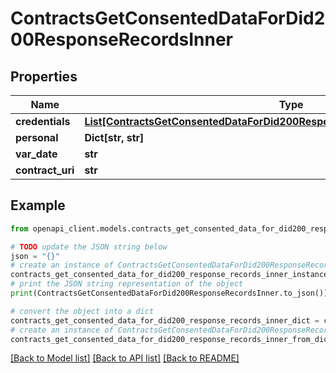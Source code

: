 # ContractsGetConsentedDataForDid200ResponseRecordsInner


## Properties

Name | Type | Description | Notes
------------ | ------------- | ------------- | -------------
**credentials** | [**List[ContractsGetConsentedDataForDid200ResponseRecordsInnerCredentialsInner]**](ContractsGetConsentedDataForDid200ResponseRecordsInnerCredentialsInner.md) |  | 
**personal** | **Dict[str, str]** |  | [optional] 
**var_date** | **str** |  | 
**contract_uri** | **str** |  | 

## Example

```python
from openapi_client.models.contracts_get_consented_data_for_did200_response_records_inner import ContractsGetConsentedDataForDid200ResponseRecordsInner

# TODO update the JSON string below
json = "{}"
# create an instance of ContractsGetConsentedDataForDid200ResponseRecordsInner from a JSON string
contracts_get_consented_data_for_did200_response_records_inner_instance = ContractsGetConsentedDataForDid200ResponseRecordsInner.from_json(json)
# print the JSON string representation of the object
print(ContractsGetConsentedDataForDid200ResponseRecordsInner.to_json())

# convert the object into a dict
contracts_get_consented_data_for_did200_response_records_inner_dict = contracts_get_consented_data_for_did200_response_records_inner_instance.to_dict()
# create an instance of ContractsGetConsentedDataForDid200ResponseRecordsInner from a dict
contracts_get_consented_data_for_did200_response_records_inner_from_dict = ContractsGetConsentedDataForDid200ResponseRecordsInner.from_dict(contracts_get_consented_data_for_did200_response_records_inner_dict)
```
[[Back to Model list]](../README.md#documentation-for-models) [[Back to API list]](../README.md#documentation-for-api-endpoints) [[Back to README]](../README.md)


